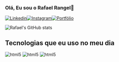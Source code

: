### Olá, Eu sou o Rafael Rangel👋



[![Linkedin](https://img.shields.io/badge/LinkedIn-0077B5?style=for-the-badge&logo=linkedin&logoColor=white)](https://www.linkedin.com/in/rafael-rangel-2573361b3/)[![Instagram](https://img.shields.io/badge/Instagram-E4405F?style=for-the-badge&logo=instagram&logoColor=white)](https://www.instagram.com/rafarangel.dev/)[![Portfólio](https://img.shields.io/badge/website-000000?style=for-the-badge&logo=About.me&logoColor=white)](https://rafael-rangel.github.io/Portf-lio-Rafael-Rangel/)

![Rafael's GitHub stats](https://github-readme-stats.vercel.app/api?username=Rafael-Rangel&show_icons=true&theme=radical)

## Tecnologias que eu uso no meu dia

<div style=" display:inline-block">
<img alt="html5" src="https://img.shields.io/badge/HTML5-E34F26?style=for-the-badge&logo=html5&logoColor=white">
<img alt="html5" src="https://img.shields.io/badge/CSS3-1572B6?style=for-the-badge&logo=css3&logoColor=white">
<img alt="html5" src="https://img.shields.io/badge/JavaScript-F7DF1E?style=for-the-badge&logo=javascript&logoColor=black">

</div>
